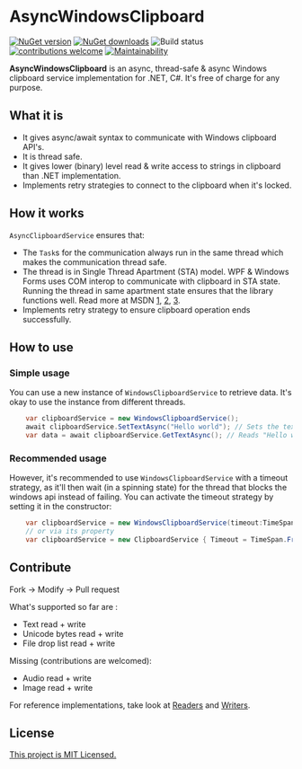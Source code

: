 # AsyncWindowsClipboard

[![NuGet version](https://img.shields.io/nuget/v/AsyncClipboardService.svg?style=flat)](https://nuget.org/packages/AsyncClipboardService/)
[![NuGet downloads](https://img.shields.io/nuget/dt/AsyncClipboardService.svg)](https://www.nuget.org/packages/AsyncClipboardService/)
![Build status](https://github.com/undergroundwires/AsyncWindowsClipboard/workflows/Build%20&%20test/badge.svg)
[![contributions welcome](https://img.shields.io/badge/contributions-welcome-brightgreen.svg?style=flat)](https://github.com/undergroundwires/AsyncWindowsClipboard)
[![Maintainability](https://api.codeclimate.com/v1/badges/22aa4312f0f93e671a73/maintainability)](https://codeclimate.com/github/undergroundwires/AsyncWindowsClipboard/maintainability)

**AsyncWindowsClipboard** is an async, thread-safe & async Windows clipboard service implementation for .NET, C#. It's free of charge for any purpose.

## What it is

- It gives async/await syntax to communicate with Windows clipboard API's.
- It is thread safe.
- It gives lower (binary) level read & write access to strings in clipboard than .NET implementation.
- Implements retry strategies to connect to the clipboard when it's locked.

## How it works

`AsyncClipboardService` ensures that:

- The `Task`s for the communication always run in the same thread which makes the communication thread safe.
- The thread is in Single Thread Apartment (STA) model. WPF & Windows Forms uses COM interop to communicate with clipboard in STA state. Running the thread in same apartment state ensures that the library functions well. Read more at MSDN [1](https://docs.microsoft.com/en-us/previous-versions/dotnet/netframework-3.0/ms182351(v=vs.80)?redirectedfrom=MSDN), [2](https://blogs.msdn.microsoft.com/jfoscoding/2005/04/07/why-is-stathread-required/), [3](https://web.archive.org/web/20090417041403/http://msdn.microsoft.com/en-us/magazine/cc188722.aspx).
- Implements retry strategy to ensure clipboard operation ends successfully.

## How to use

### Simple usage

You can use a new instance of `WindowsClipboardService` to retrieve data. It's okay to use the instance from different threads.

```c#
    var clipboardService = new WindowsClipboardService();
    await clipboardService.SetTextAsync("Hello world"); // Sets the text
    var data = await clipboardService.GetTextAsync(); // Reads "Hello world"
```

### Recommended usage

However, it's recommended to use `WindowsClipboardService` with a timeout strategy, as it'll then wait (in a spinning state) for the thread that blocks the windows api instead of failing. You can activate the timeout strategy by setting it in the constructor:

```c#
    var clipboardService = new WindowsClipboardService(timeout:TimeSpan.FromMilliseconds(200)); 
    // or via its property
    var clipboardService = new ClipboardService { Timeout = TimeSpan.FromMilliseconds(200) };
```

## Contribute

Fork → Modify → Pull request

What's supported so far are :

- Text read + write
- Unicode bytes read + write
- File drop list read + write

Missing (contributions are welcomed):

- Audio read + write
- Image read + write

For reference implementations, take look at [Readers](./src/AsyncWindowsClipboard/Modifiers/Readers) and [Writers](./src/AsyncWindowsClipboard/Modifiers/Writers).

## License

[This project is MIT Licensed.](./LICENSE)

